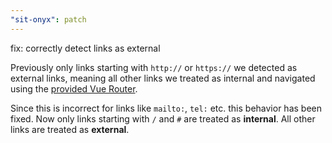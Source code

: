 ```yaml
---
"sit-onyx": patch
---
```


fix: correctly detect links as external

Previously only links starting with `http://` or `https://` we detected as external links, meaning all other links we treated as internal and navigated using the [provided Vue Router](https://onyx.schwarz/development/router.html).

Since this is incorrect for links like `mailto:`, `tel:` etc. this behavior has been fixed.
Now only links starting with `/` and `#` are treated as **internal**. All other links are treated as **external**.
